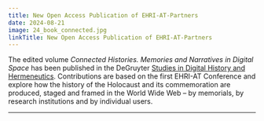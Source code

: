 ```yaml
---
title: New Open Access Publication of EHRI-AT-Partners
date: 2024-08-21
image: 24_book_connected.jpg
linkTitle: New Open Access Publication of EHRI-AT-Partners
---
```


The edited volume *Connected Histories. Memories and Narratives in Digital Space* has been published in the DeGruyter [Studies in Digital History and Hermeneutics](https://www.degruyter.com/serial/sdhh-b/html). Contributions are based on the first EHRI-AT Conference and explore how the history of the Holocaust and its commemoration are produced, staged and framed in the World Wide Web – by memorials, by research institutions and by individual users.


---
